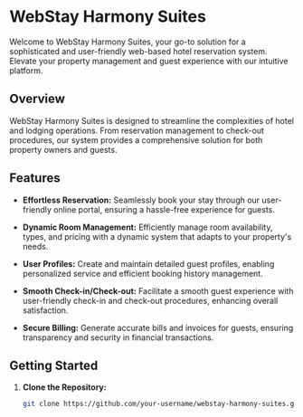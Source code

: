 # WebStay Harmony Suites

Welcome to WebStay Harmony Suites, your go-to solution for a sophisticated and user-friendly web-based hotel reservation system. Elevate your property management and guest experience with our intuitive platform.

## Overview

WebStay Harmony Suites is designed to streamline the complexities of hotel and lodging operations. From reservation management to check-out procedures, our system provides a comprehensive solution for both property owners and guests.

## Features

- **Effortless Reservation:** Seamlessly book your stay through our user-friendly online portal, ensuring a hassle-free experience for guests.
  
- **Dynamic Room Management:** Efficiently manage room availability, types, and pricing with a dynamic system that adapts to your property's needs.

- **User Profiles:** Create and maintain detailed guest profiles, enabling personalized service and efficient booking history management.

- **Smooth Check-in/Check-out:** Facilitate a smooth guest experience with user-friendly check-in and check-out procedures, enhancing overall satisfaction.

- **Secure Billing:** Generate accurate bills and invoices for guests, ensuring transparency and security in financial transactions.

## Getting Started

1. **Clone the Repository:**
   ```bash
   git clone https://github.com/your-username/webstay-harmony-suites.git
